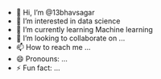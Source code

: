 - 👋 Hi, I’m @13bhavsagar
- 👀 I’m interested in data science
- 🌱 I’m currently learning Machine learning 
- 💞️ I’m looking to collaborate on ...
- 📫 How to reach me ...
- 😄 Pronouns: ...
- ⚡ Fun fact: ...

<!---
13bhavsagar/13bhavsagar is a ✨ special ✨ repository because its `README.md` (this file) appears on your GitHub profile.
You can click the Preview link to take a look at your changes.
--->
